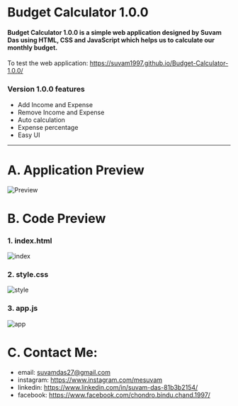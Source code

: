 Budget Calculator 1.0.0
====
#### Budget Calculator 1.0.0 is a simple web application designed by Suvam Das using HTML, CSS and JavaScript which helps us to calculate our monthly budget. ####

To test the web application: https://suvam1997.github.io/Budget-Calculator-1.0.0/

### Version 1.0.0 features ###

- Add Income and Expense
- Remove Income and Expense
- Auto calculation
- Expense percentage
- Easy UI

----------

A. Application Preview
=====

![Preview](https://user-images.githubusercontent.com/53318366/93170257-7cb07f80-f744-11ea-9c41-3bc745ee2076.gif)

B. Code Preview
====

### 1. index.html ###

![index](https://user-images.githubusercontent.com/53318366/93169259-5a1d6700-f742-11ea-9915-020d4a668e7e.png)

### 2. style.css ###

![style](https://user-images.githubusercontent.com/53318366/93170272-86d27e00-f744-11ea-8e0b-8fd3db273d3c.png)

### 3. app.js ###

![app](https://user-images.githubusercontent.com/53318366/93170265-81753380-f744-11ea-89f9-95ef9e3d52ae.png)

C. Contact Me:
=====

* email: suvamdas27@gmail.com
* instagram: https://www.instagram.com/mesuvam
* linkedin: https://www.linkedin.com/in/suvam-das-81b3b2154/
* facebook: https://www.facebook.com/chondro.bindu.chand.1997/

